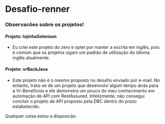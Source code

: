 # Desafio-renner

### Observacões sobre os projetos!

#### Projeto: lojinhaSelenium
- Eu criei este projeto do zero e optei por manter a escrita em inglês, pois é comum que os projetos sigam um padrão de utilização do idioma inglês atualmente.


#### Projeto: vrBackJava
- Este projeto não é o mesmo proposto no desafio enviado por e-mail. No entanto, trata-se de um projeto que desenvolvi algum tempo atrás para a Vr-Benefícios e ele demonstra um pouco do meu conhecimento em automação de API com RestAssured. Infelizmente, não consegui concluir o projeto de API proposto pela DBC dentro do prazo estabelecido.


Qualquer coisa estou a disposicão.
